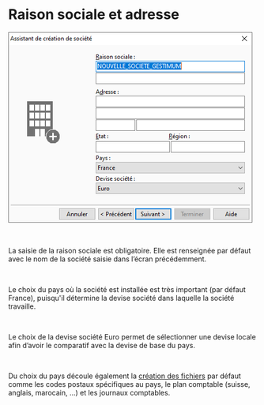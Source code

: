 







# Raison sociale et adresse



![](../../assets/images/Nouvelle/1/Coordonnnees.png)


 


La saisie de la raison sociale est obligatoire. Elle est renseignée 
 par défaut avec le nom de la société saisie dans l’écran précédemment.


 


Le choix du pays où la société est installée est très important (par 
 défaut France), puisqu'il détermine la devise société dans laquelle la 
 société travaille.


 


Le choix de la devise société Euro permet de sélectionner une devise 
 locale afin d’avoir le comparatif avec la devise de base du pays.


 


Du choix du pays découle également la [création 
 des fichiers](DonneesDefaut.md) par défaut comme les codes postaux spécifiques au pays, 
 le plan comptable (suisse, anglais, marocain, …) et les journaux comptables.


